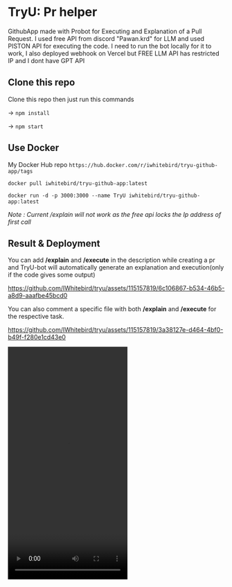 # TryU: Pr helper
 GithubApp made with Probot for Executing and Explanation of a Pull Request.
 I used free API from discord "Pawan.krd" for LLM and used PISTON API for executing the code.
 I need to run the bot locally for it to work, I also deployed webhook on Vercel but FREE LLM API has restricted IP 
 and I dont have GPT API 
 
 ## Clone this repo
  Clone this repo then just run this commands
  
  -> `npm install`
  
  -> `npm start`
 ## Use Docker
  My Docker Hub repo `https://hub.docker.com/r/iwhitebird/tryu-github-app/tags`
 
  `docker pull iwhitebird/tryu-github-app:latest`
  
  `docker run -d -p 3000:3000 --name TryU iwhitebird/tryu-github-app:latest`

*Note : Current /explain will not work as the free api locks the Ip address of first call*

 ## Result & Deployment

You can add **/explain** and **/execute** in the description while creating a pr and TryU-bot will automatically generate an explanation and execution(only if the code gives some output)

https://github.com/IWhitebird/tryu/assets/115157819/6c106867-b534-46b5-a8d9-aaafbe45bcd0

You can also comment a specific file with both **/explain** and **/execute** for the respective task.

https://github.com/IWhitebird/tryu/assets/115157819/3a38127e-d464-4bf0-b49f-f280e1cd43e0


   <video alt="tryuvideo1" src="https://github.com/IWhitebird/tryu/assets/TryUApp1.mp4" width="276" height="537" />
       
  The probot webhook is deployed on vercel.

 
    

